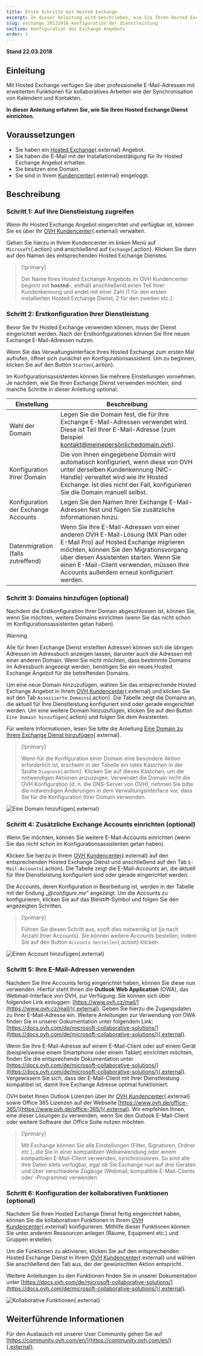 ```yaml
---
title: Erste Schritte mit Hosted Exchange
excerpt: In dieser Anleitung wird beschrieben, wie Sie Ihren Hosted Exchange Dienst konfigurieren
slug: exchange_20132016_konfiguration_der_dienstleistung
section: Konfiguration des Exchange Angebots
order: 1
---
```


**Stand 22.03.2018**

## Einleitung

Mit Hosted Exchange verfügen Sie über professionelle E-Mail-Adressen mit erweiterten Funktionen für kollaboratives Arbeiten wie der Synchronisation von Kalendern und Kontakten.

**In dieser Anleitung erfahren Sie, wie Sie Ihren Hosted Exchange Dienst einrichten.**

## Voraussetzungen

- Sie haben ein [Hosted Exchange](https://www.ovh.de/emails/hosted-exchange/){.external} Angebot.
- Sie haben die E-Mail mit der Installationsbestätigung für Ihr Hosted Exchange Angebot erhalten.
- Sie besitzen eine Domain.
- Sie sind in Ihrem [Kundencenter](https://ovh.com/auth/?action=gotomanager){.external} eingeloggt.

## Beschreibung

### Schritt 1: Auf Ihre Dienstleistung zugreifen

Wenn Ihr Hosted Exchange Angebot eingerichtet und verfügbar ist, können Sie es über Ihr [OVH Kundencenter](https://ovh.com/auth/?action=gotomanager){.external} verwalten.

Gehen Sie hierzu in Ihrem Kundencenter im linken Menü auf `Microsoft`{.action} und anschließend auf `Exchange`{.action}. Klicken Sie dann auf den Namen des entsprechenden Hosted Exchange Dienstes.

> [!primary]
>
> Der Name Ihres Hosted Exchange Angebots im OVH Kundencenter beginnt mit **hosted-**, enthält anschließend einen Teil Ihrer Kundenkennung und endet mit einer Zahl (1 für den ersten installierten Hosted Exchange Dienst, 2 für den zweiten etc.).
>

### Schritt 2: Erstkonfiguration Ihrer Dienstleistung

Bevor Sie Ihr Hosted Exchange verwenden können, muss der Dienst eingerichtet werden. Nach der Erstkonfigurationen können Sie Ihre neuen Exchange E-Mail-Adressen nutzen.

Wenn Sie das Verwaltungsinterface Ihres Hosted Exchange zum ersten Mal aufrufen, öffnet sich zunächst ein Konfigurationsassistent. Um zu beginnen, klicken Sie auf den Button `Starten`{.action}.

Im Konfigurationsassistenten können Sie mehrere Einstellungen vornehmen. Je nachdem, wie Sie Ihren Exchange Dienst verwenden möchten, sind manche Schritte in dieser Anleitung optional.

|Einstellung|Beschreibung|
|---|---|
|Wahl der Domain|Legen Sie die Domain fest, die für Ihre Exchange E-Mail-Adressen verwendet wird. Diese ist Teil Ihrer E-Mail-Adresse (zum Beispiel kontakt@meinepersönlichedomain.ovh).|
|Konfiguration Ihrer Domain|Die von Ihnen eingegebene Domain wird automatisch konfiguriert, wenn diese von OVH unter derselben Kundenkennung (NIC-Handle) verwaltet wird wie Ihr Hosted Exchange. Ist dies nicht der Fall, konfigurieren Sie die Domain manuell selbst.|
|Konfiguration der Exchange Accounts|Legen Sie den Namen Ihrer Exchange E-Mail-Adressen fest und fügen Sie zusätzliche Informationen hinzu.|
|Datenmigration (falls zutreffend)|Wenn Sie Ihre E-Mail-Adressen von einer anderen OVH E-Mail-Lösung (MX Plan oder E-Mail Pro) auf Hosted Exchange migrieren möchten, können Sie den Migrationsvorgang über diesen Assistenten starten. Wenn Sie einen E-Mail-Client verwenden, müssen Ihre Accounts außerdem erneut konfiguriert werden.|

### Schritt 3: Domains hinzufügen (optional)

Nachdem die Erstkonfiguration Ihrer Domain abgeschlossen ist, können Sie, wenn Sie möchten, weitere Domains einrichten (wenn Sie das nicht schon im Konfigurationsassistenten getan haben).

> [!warning]
>
> Alle für Ihren Exchange Dienst erstellten Adressen können sich die übrigen Adressen im Adressbuch anzeigen lassen, darunter auch die Adressen mit einer anderen Domain. Wenn Sie nicht möchten, dass bestimmte Domains im Adressbuch angezeigt werden, benötigen Sie ein neues Hosted Exchange Angebot für die betreffenden Domains.
>

Um eine neue Domain hinzuzufügen, wählen Sie das entsprechende Hosted Exchange Angebot in Ihrem [OVH Kundencenter](https://ovh.com/auth/?action=gotomanager){.external} und klicken Sie auf den Tab `Assoziierte Domains`{.action}. Die Tabelle zeigt die Domains an, die aktuell für Ihre Dienstleistung konfiguriert sind oder gerade eingerichtet werden. Um eine weitere Domain hinzuzufügen, klicken Sie auf den Button `Eine Domain hinzufügen`{.action} und folgen Sie dem Assistenten.

Für weitere Informationen, lesen Sie bitte die Anleitung [Eine Domain zu Ihrem Exchange Dienst hinzufügen](https://docs.ovh.com/de/microsoft-collaborative-solutions/domain-zu-exchange-hinzufugen/){.external}.

> [!primary]
>
> Wenn für die Konfiguration einer Domain eine besondere Aktion erforderlich ist, erscheint in der Tabelle ein rotes Kästchen in der Spalte `Diagnose`{.action}. Klicken Sie auf dieses Kästchen, um die notwendigen Aktionen anzuzeigen. Verwendet die Domain nicht die OVH Konfiguration (d. h. die DNS-Server von OVH), nehmen Sie bitte die notwendigen Änderungen in dem Verwaltungsinterface vor, dass Sie für die Konfiguration Ihrer Domain verwenden. 
>

![Eine Domain hinzufügen](images/first-steps-hosted-exchange-add-domain.png){.external}

### Schritt 4: Zusätzliche Exchange Accounts einrichten (optional)

Wenn Sie möchten, können Sie weitere E-Mail-Accounts einrichten (wenn Sie das nicht schon im Konfigurationsassistenten getan haben).

Klicken Sie hierzu in Ihrem [OVH Kundencenter](https://ovh.com/auth/?action=gotomanager){.external} auf den entsprechenden Hosted Exchange Dienst und anschließend auf den Tab `E-Mail-Accounts`{.action}. Die Tabelle zeigt die E-Mail-Accounts an, die aktuell für Ihre Dienstleistung konfiguriert sind oder gerade eingerichtet werden.

Die Accounts, deren Konfiguration in Bearbeitung ist, werden in der Tabelle mit der Endung „*@configure.me*“ angezeigt. Um die Accounts zu konfigurieren, klicken Sie auf das Bleistift-Symbol und folgen Sie den angezeigten Schritten.

> [!primary]
>
> Führen Sie diesen Schritt aus, sooft dies notwendig ist (je nach Anzahl Ihrer Accounts). Sie können weitere Accounts bestellen, indem Sie auf den Button `Accounts bestellen`{.action} klicken.
>

![Einen Account hinzufügen](images/first-steps-hosted-exchange-add-account.png){.external}

### Schritt 5: Ihre E-Mail-Adressen verwenden

Nachdem Sie Ihre Accounts fertig eingerichtet haben, können Sie diese nun verwenden. Hierfür steht Ihnen die **Outlook Web Application** (OWA), das Webmail-Interface von OVH, zur Verfügung. Sie können sich über folgenden Link einloggen: [https://www.ovh.cz/mail/](https://www.ovh.cz/mail/){.external}. Geben Sie hierzu die Zugangsdaten zu Ihrer E-Mail-Adresse ein. Weitere Anleitungen zur Verwendung von OWA finden Sie in unserer Dokumentation unter folgendem Link: [https://docs.ovh.com/de/microsoft-collaborative-solutions/](https://docs.ovh.com/de/microsoft-collaborative-solutions/){.external}.

Wenn Sie Ihre E-Mail-Adresse auf einem E-Mail-Client oder auf einem Gerät (beispielsweise einem Smartphone oder einem Tablet) einrichten möchten, finden Sie die entsprechende Dokumentation unter [https://docs.ovh.com/de/microsoft-collaborative-solutions/](https://docs.ovh.com/de/microsoft-collaborative-solutions/){.external}. Vergewissern Sie sich, dass der E-Mail-Client mit Ihrer Dienstleistung kompatibel ist, damit Ihre Exchange Adresse optimal funktioniert.

OVH bietet Ihnen Outlook Lizenzen über Ihr [OVH Kundencenter](https://ovh.com/auth/?action=gotomanager){.external} sowie Office 365 Lizenzen auf der Webseite [https://www.ovh.de/office-365/](https://www.ovh.de/office-365/){.external}. Wir empfehlen Ihnen, eine dieser Lösungen zu verwenden, wenn Sie den Outlook E-Mail-Client oder weitere Software der Office Suite nutzen möchten.

> [!primary]
>
> Mit Exchange können Sie alle Einstellungen (Filter, Signaturen, Ordner etc.), die Sie in einer kompatiblen Webanwendung oder einem kompatiblen E-Mail-Client verwenden, synchronisieren.
> So sind alle Ihre Daten stets verfügbar, egal ob Sie Exchange nun auf drei Geräten und über verschiedene Zugänge (Webmail, kompatible E-Mail-Clients oder -Programme) verwenden.
>

### Schritt 6: Konfiguration der kollaborativen Funktionen (optional)

Nachdem Sie Ihren Hosted Exchange Dienst fertig eingerichtet haben, können Sie die kollaborativen Funktionen in Ihrem [OVH Kundencenter](https://ovh.com/auth/?action=gotomanager){.external} konfigurieren. Mithilfe dieser Funktionen können Sie unter anderem Ressourcen anlegen (Räume, Equipment etc.) und Gruppen erstellen.

Um die Funktionen zu aktivieren, klicken Sie auf den entsprechenden Hosted Exchange Dienst in Ihrem [OVH Kundencenter](https://ovh.com/auth/?action=gotomanager){.external} und wählen Sie anschließend den Tab aus, der der gewünschten Aktion entspricht.

Weitere Anleitungen zu den Funktionen finden Sie in unserer Dokumentation unter [https://docs.ovh.com/de/microsoft-collaborative-solutions/](https://docs.ovh.com/de/microsoft-collaborative-solutions/){.external}.

![Kollaborative Funktionen](images/first-steps-hosted-exchange-intro-to-functions.png){.external}

## Weiterführende Informationen

Für den Austausch mit unserer User Community gehen Sie auf [https://community.ovh.com/en/](https://community.ovh.com/en/){.external}.